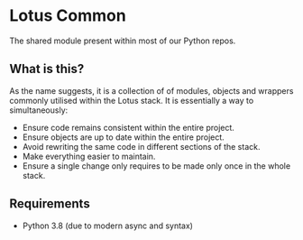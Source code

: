 # Lotus Common
The shared module present within most of our Python repos.

## What is this?
As the name suggests, it is a collection of of modules, objects and wrappers commonly utilised within the Lotus stack. It is essentially a way to simultaneously:
- Ensure code remains consistent within the entire project.
- Ensure objects are up to date within the entire project.
- Avoid rewriting the same code in different sections of the stack.
- Make everything easier to maintain.
- Ensure a single change only requires to be made only once in the whole stack.

## Requirements
- Python 3.8 (due to modern async and syntax)
